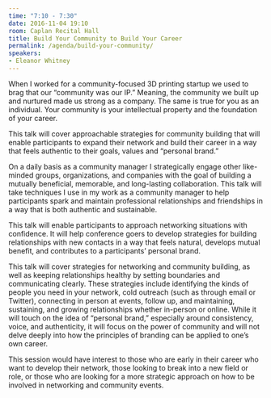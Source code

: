 ```yaml
---
time: "7:10 - 7:30"
date: 2016-11-04 19:10
room: Caplan Recital Hall
title: Build Your Community to Build Your Career
permalink: /agenda/build-your-community/
speakers:
- Eleanor Whitney
---
```


When I worked for a community-focused 3D printing startup we used to brag that our “community was our IP.” Meaning, the community we built up and nurtured made us strong as a company. The same is true for you as an individual. Your community is your intellectual property and the foundation of your career.

This talk will cover approachable strategies for community building that will enable participants to expand their network and build their career in a way that feels authentic to their goals, values and “personal brand.”

On a daily basis as a community manager I strategically engage other like-minded groups, organizations, and companies with the goal of building a mutually beneficial, memorable, and long-lasting collaboration. This talk will take techniques I use in my work as a community manager to help participants spark and maintain professional relationships and friendships in a way that is both authentic and sustainable.

This talk will enable participants to approach networking situations with confidence. It will help conference goers to develop strategies for building relationships with new contacts in a way that feels natural, develops mutual benefit, and contributes to a participants’ personal brand.

This talk will cover strategies for networking and community building, as well as keeping relationships healthy by setting boundaries and communicating clearly. These strategies include identifying the kinds of people you need in your network, cold outreach (such as through email or Twitter), connecting in person at events, follow up, and maintaining, sustaining, and growing relationships whether in-person or online. While it will touch on the idea of “personal brand,” especially around consistency, voice, and authenticity, it will focus on the power of community and will not delve deeply into how the principles of branding can be applied to one’s own career.

This session would have interest to those who are early in their career who want to develop their network, those looking to break into a new field or role, or those who are looking for a more strategic approach on how to be involved in networking and community events.
